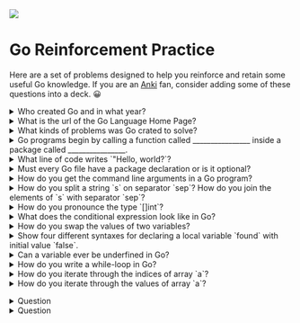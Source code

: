 <img src="https://raw.githubusercontent.com/rtoal/polyglot/master/docs/resources/go-logo-64.png">

# Go Reinforcement Practice

Here are a set of problems designed to help you reinforce and retain some useful Go knowledge. If you are an [Anki](https://apps.ankiweb.net/) fan, consider adding some of these questions into a deck. 😀

<details><summary>Who created Go and in what year?</summary>
  
  <p>Google, 2009.</details>

<details><summary>What is the url of the Go Language Home Page?</summary>
  
  <p>https://golang.org</details>

<details><summary>What kinds of problems was Go crated to solve?</summary>
  
  <p>Large scale (Google-sized) problems, running on distributed systems that must be efficient and reliable.</details>

<details><summary>Go programs begin by calling a function called ________________ inside a package called ________________.</summary>
  
  <p>`main`, `main`</details>

<details><summary>What line of code writes `"Hello, world?`?</summary>
  
  <p>`fmt.Printf("Hello, world")`</details>

<details><summary>Must every Go file have a package declaration or is it optional?</summary>
  
  <p>It is required. There is no such thing as a default package.</details>

<details><summary>How do you get the command line arguments in a Go program?</summary>
  
  <p>They are in `os.Args`. (You have to import `os`.)</details>

<details><summary>How do you split a string `s` on separator `sep`? How do you join the elements of `s` with separator `sep`?</summary>
  
  <p>`strings.Split(s, sep)`<br>`strings.Join(s, sep)`</details>

<details><summary>How do you pronounce the type `[]int`?</summary>
  
  <p>Slice of integers.</details>

<details><summary>What does the conditional expression look like in Go?</summary>
  
  <p>Go does not have a conditional expression. You have to use an `if` statement.</details>

<details><summary>How do you swap the values of two variables?</summary>
  
  <p>`x, y = y, x`</details>

<details><summary>Show four different syntaxes for declaring a local variable `found` with initial value `false`.</summary>
  
<ul>
<li>`var found bool`</li>
<li>`var found bool = false`</li>
<li>`var found = false`</li>
<li>`found := false`</li></ul>
</details>

<details><summary>Can a variable ever be underfined in Go?</summary>
  
  <p>No, if a variable is not explictly initialized in code, Go will initialize it with the zero-value of its type.</details>

<details><summary>How do you write a while-loop in Go?</summary>
  
  <p>`for condition { body }`</details>

<details><summary>How do you iterate through the indices of array `a`?</summary>
  
  <p>`for i := range a { body }`</details>

<details><summary>How do you iterate through the values of array `a`?</summary>
  
  `for _, x := range a { body }`</details>

<details><summary>Question</summary><p>Ans</details>

<details><summary>Question</summary><p>Ans</details>


